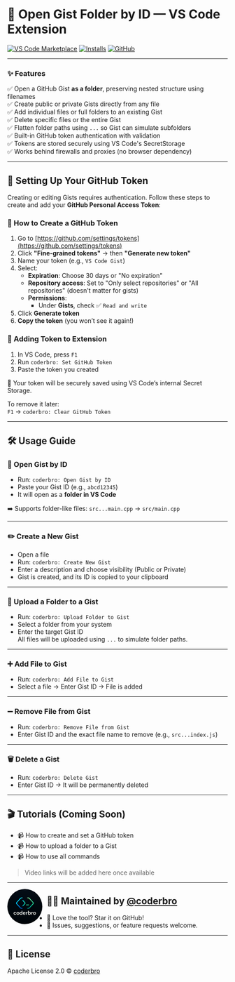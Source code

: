 # 📂 Open Gist Folder by ID — VS Code Extension

[![VS Code Marketplace](https://img.shields.io/visual-studio-marketplace/v/coderbro.open-gist.svg?label=Open%20in%20VS%20Code&logo=visualstudiocode)](https://marketplace.visualstudio.com/items?itemName=coderbro.open-gist)
[![Installs](https://img.shields.io/visual-studio-marketplace/i/coderbro.open-gist.svg)](https://marketplace.visualstudio.com/items?itemName=coderbro.open-gist)
[![GitHub](https://img.shields.io/badge/@coderbro-%20Follow-blue?logo=github)](https://github.com/coderbro0)


---

### ✨ Features

✅ Open a GitHub Gist **as a folder**, preserving nested structure using filenames  
✅ Create public or private Gists directly from any file  
✅ Add individual files or full folders to an existing Gist  
✅ Delete specific files or the entire Gist  
✅ Flatten folder paths using `...` so Gist can simulate subfolders  
✅ Built-in GitHub token authentication with validation  
✅ Tokens are stored securely using VS Code's SecretStorage  
✅ Works behind firewalls and proxies (no browser dependency)

---

## 🔐 Setting Up Your GitHub Token

Creating or editing Gists requires authentication. Follow these steps to create and add your **GitHub Personal Access Token**:

### 🔑 How to Create a GitHub Token

1. Go to [https://github.com/settings/tokens](https://github.com/settings/tokens)
2. Click **"Fine-grained tokens"** → then **"Generate new token"**
3. Name your token (e.g., `VS Code Gist`)
4. Select:
   - **Expiration**: Choose 30 days or "No expiration"
   - **Repository access**: Set to "Only select repositories" or "All repositories" (doesn't matter for gists)
   - **Permissions**:
     - Under **Gists**, check ✅ `Read and write`
5. Click **Generate token**
6. **Copy the token** (you won’t see it again!)

### 🚀 Adding Token to Extension

1. In VS Code, press `F1`
2. Run `coderbro: Set GitHub Token`
3. Paste the token you created

🔐 Your token will be securely saved using VS Code’s internal Secret Storage.

To remove it later:  
`F1` → `coderbro: Clear GitHub Token`

---

## 🛠️ Usage Guide

### 📂 Open Gist by ID

- Run: `coderbro: Open Gist by ID`
- Paste your Gist ID (e.g., `abcd12345`)
- It will open as a **folder in VS Code**

➡️ Supports folder-like files: `src...main.cpp` → `src/main.cpp`

---

### ✏️ Create a New Gist

- Open a file
- Run: `coderbro: Create New Gist`
- Enter a description and choose visibility (Public or Private)
- Gist is created, and its ID is copied to your clipboard

---

### 📁 Upload a Folder to a Gist

- Run: `coderbro: Upload Folder to Gist`
- Select a folder from your system
- Enter the target Gist ID  
All files will be uploaded using `...` to simulate folder paths.

---

### ➕ Add File to Gist

- Run: `coderbro: Add File to Gist`
- Select a file → Enter Gist ID → File is added

---

### ➖ Remove File from Gist

- Run: `coderbro: Remove File from Gist`
- Enter Gist ID and the exact file name to remove (e.g., `src...index.js`)

---

### 🗑️ Delete a Gist

- Run: `coderbro: Delete Gist`
- Enter Gist ID → It will be permanently deleted

---

## 🎬 Tutorials (Coming Soon)

- 📹 How to create and set a GitHub token  
- 📹 How to upload a folder to a Gist  
- 📹 How to use all commands  

> Video links will be added here once available

---

<p>
  <img src="logo.png" alt="Open Gist Logo" width="80" style="border-radius: 50%; float: left; margin-right: 10px;" />
</p>

## 👨‍💻 Maintained by [@coderbro](https://github.com/coderbro0)

- 🧠 Love the tool? Star it on GitHub!  
- 💬 Issues, suggestions, or feature requests welcome.

---

## 📄 License

Apache License 2.0 © [coderbro](https://github.com/coderbro0)
